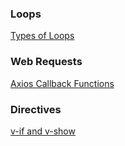 ### Loops

[Types of Loops](https://gist.github.com/joshsarna/57edfcf280a41a2b6048eb4a3b412c9b)

### Web Requests

[Axios Callback Functions](https://gist.github.com/joshsarna/4ecd1699937b1cf75050911ed2353977)

### Directives

[v-if and v-show](https://gist.github.com/joshsarna/527ee5c33438ec725bb1ae3f1351068b)